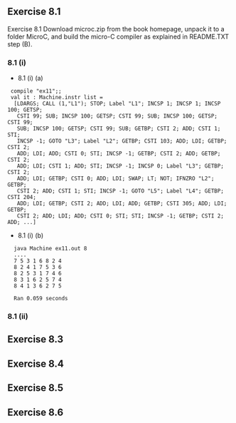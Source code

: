 ## Exercise 8.1
Exercise 8.1 Download microc.zip from the book homepage, unpack it to a
folder MicroC, and build the micro-C compiler as explained in README.TXT
step (B).

### 8.1 (i)

- 8.1 (i) (a)
````
 compile "ex11";;
 val it : Machine.instr list =
  [LDARGS; CALL (1,"L1"); STOP; Label "L1"; INCSP 1; INCSP 1; INCSP 100; GETSP;
   CSTI 99; SUB; INCSP 100; GETSP; CSTI 99; SUB; INCSP 100; GETSP; CSTI 99;
   SUB; INCSP 100; GETSP; CSTI 99; SUB; GETBP; CSTI 2; ADD; CSTI 1; STI;
   INCSP -1; GOTO "L3"; Label "L2"; GETBP; CSTI 103; ADD; LDI; GETBP; CSTI 2;
   ADD; LDI; ADD; CSTI 0; STI; INCSP -1; GETBP; CSTI 2; ADD; GETBP; CSTI 2;
   ADD; LDI; CSTI 1; ADD; STI; INCSP -1; INCSP 0; Label "L3"; GETBP; CSTI 2;
   ADD; LDI; GETBP; CSTI 0; ADD; LDI; SWAP; LT; NOT; IFNZRO "L2"; GETBP;
   CSTI 2; ADD; CSTI 1; STI; INCSP -1; GOTO "L5"; Label "L4"; GETBP; CSTI 204;
   ADD; LDI; GETBP; CSTI 2; ADD; LDI; ADD; GETBP; CSTI 305; ADD; LDI; GETBP;
   CSTI 2; ADD; LDI; ADD; CSTI 0; STI; STI; INCSP -1; GETBP; CSTI 2; ADD; ...]
````

- 8.1 (i) (b)
````
  java Machine ex11.out 8
  ....
  7 5 3 1 6 8 2 4
  8 2 4 1 7 5 3 6
  8 2 5 3 1 7 4 6
  8 3 1 6 2 5 7 4
  8 4 1 3 6 2 7 5
  
  Ran 0.059 seconds
````
### 8.1 (ii)


## Exercise 8.3

## Exercise 8.4

## Exercise 8.5

## Exercise 8.6